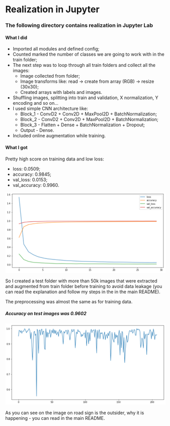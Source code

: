 # Realization in Jupyter

### The following directory contains realization in Jupyter Lab

#### What I did

* Imported all modules and defined config;
* Counted marked the number of classes we are going to work with in the train folder;
* The next step was to loop through all train folders and collect all the images:
	* Image collected from folder;
	* Image transforms like: read -> create from array (RGB) -> resize (30x30);
	* Created arrays with labels and images.
* Shuffling images, splitting into train and validation, X normalization, Y encoding and so on...
* I used simple CNN architecture like:
	* Block_1 - ConvD2 + Conv2D + MaxPool2D + BatchNormalization;
	* Block_2 - ConvD2 + Conv2D + MaxPool2D + BatchNormalization;
	* Block_3 - Flatten + Dense + BatchNormalization + Dropout;
	* Output - Dense.
* Included online augmentation while training.

#### What I got 

Pretty high score on training data and low loss:
* loss: 0.0509;
* accuracy: 0.9845;
* val_loss: 0.0153;
* val_accuracy: 0.9960.

![accuracy on train](accuracy.png)

So I created a test folder with more than 50k images that were extracted and augmented from train folder before training to avoid data leakage (you can read the explanation and follow my steps in the in the main README).

The preprocessing was almost the same as for training data.

##### Accuracy on test images was 0.9602

![f1 on test](f1.png)

As you can see on the image on road sign is the outsider, why it is happening - you can read in the main README.

